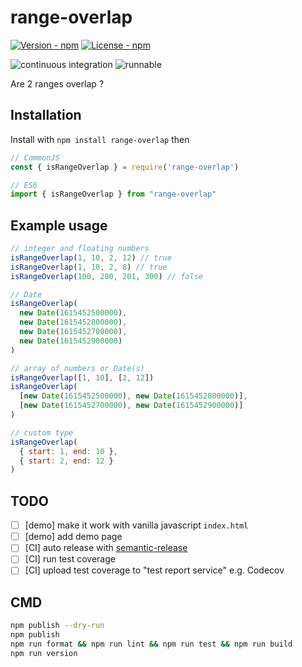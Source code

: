 # range-overlap

[![Version - npm](https://img.shields.io/npm/v/range-overlap.svg)](https://www.npmjs.com/package/range-overlap)
[![License - npm](https://img.shields.io/npm/l/range-overlap.svg)](http://opensource.org/licenses/MIT)

![continuous integration](https://github.com/jojoee/range-overlap/workflows/continuous%20integration/badge.svg?branch=main)
![runnable](https://github.com/jojoee/range-overlap/workflows/runnable/badge.svg?branch=main)

Are 2 ranges overlap ?

## Installation

Install with `npm install range-overlap` then

```javascript
// CommonJS
const { isRangeOverlap } = require('range-overlap')

// ES6
import { isRangeOverlap } from "range-overlap"
```

## Example usage

```javascript
// integer and floating numbers
isRangeOverlap(1, 10, 2, 12) // true
isRangeOverlap(1, 10, 2, 8) // true
isRangeOverlap(100, 200, 201, 300) // false

// Date
isRangeOverlap(
  new Date(1615452500000),
  new Date(1615452800000),
  new Date(1615452700000),
  new Date(1615452900000)
)

// array of numbers or Date(s)
isRangeOverlap([1, 10], [2, 12])
isRangeOverlap(
  [new Date(1615452500000), new Date(1615452800000)],
  [new Date(1615452700000), new Date(1615452900000)]
)

// custom type
isRangeOverlap(
  { start: 1, end: 10 },
  { start: 2, end: 12 }
)
```

## TODO

- [ ] [demo] make it work with vanilla javascript `index.html`
- [ ] [demo] add demo page
- [ ] [CI] auto release with [semantic-release](https://github.com/semantic-release/semantic-release)
- [ ] [CI] run test coverage
- [ ] [CI] upload test coverage to "test report service" e.g. Codecov

## CMD

```bash
npm publish --dry-run
npm publish
npm run format && npm run lint && npm run test && npm run build
npm run version
```
